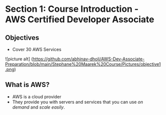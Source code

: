 # Section 1: Course Introduction - AWS Certified Developer Associate #

## Objectives ##

* Cover 30 AWS Services

![picture alt] (https://github.com/abhinav-dholi/AWS-Dev-Associate-Preparation/blob/main/Stephane%20Maarek%20Course/Pictures/objective1.png)


## What is AWS? ##

* AWS is a cloud provider
* They provide you with servers and services that you can use *on demand* and *scale easily*.

